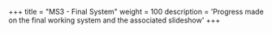 +++
title = "MS3 - Final System"
weight = 100
description = 'Progress made on the final working system and the associated slideshow'
+++

